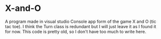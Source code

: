 # X-and-O
A program made in visual studio Console app form of the game X and O (tic tac toe).
I think the Turn class is redundant but I will just leave it as I found it for now.
This code is pretty old, so I don't have too much to write here.

